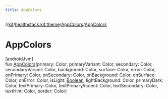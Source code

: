 ```yaml
---
title: AppColors
---
```

//[kit](../../../index.html)/[healthstack.kit.theme](../index.html)/[AppColors](index.html)/[AppColors](-app-colors.html)



# AppColors



[androidJvm]\
fun [AppColors](-app-colors.html)(primary: Color, primaryVariant: Color, secondary: Color, secondaryVariant: Color, background: Color, surface: Color, error: Color, onPrimary: Color, onSecondary: Color, onBackground: Color, onSurface: Color, onError: Color, isLight: [Boolean](https://kotlinlang.org/api/latest/jvm/stdlib/kotlin/-boolean/index.html), lightBackground: Color, primaryDark: Color, textPrimary: Color, textPrimaryAccent: Color, textSecondary: Color, textHint: Color, border: Color)




